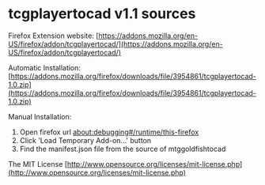 # tcgplayertocad v1.1 sources

Firefox Extension website:
[https://addons.mozilla.org/en-US/firefox/addon/tcgplayertocad/](https://addons.mozilla.org/en-US/firefox/addon/tcgplayertocad/)

Automatic Installation:
[https://addons.mozilla.org/firefox/downloads/file/3954861/tcgplayertocad-1.0.zip](https://addons.mozilla.org/firefox/downloads/file/3954861/tcgplayertocad-1.0.zip)

Manual Installation:

1) Open firefox url [about:debugging#/runtime/this-firefox](about:debugging#/runtime/this-firefox)
2) Click 'Load Temporary Add-on...' button
3) Find the manifest.json file from the source of mtggoldfishtocad


The MIT License [http://www.opensource.org/licenses/mit-license.php](http://www.opensource.org/licenses/mit-license.php)
